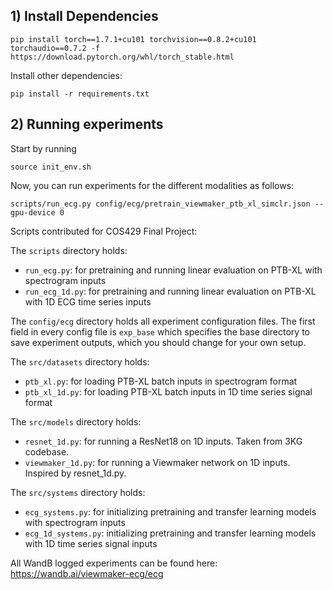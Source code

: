 ## 1) Install Dependencies

```console
pip install torch==1.7.1+cu101 torchvision==0.8.2+cu101 torchaudio==0.7.2 -f https://download.pytorch.org/whl/torch_stable.html
```

Install other dependencies:
```console
pip install -r requirements.txt
```

## 2) Running experiments

Start by running
```console
source init_env.sh
```

Now, you can run experiments for the different modalities as follows:

```console
scripts/run_ecg.py config/ecg/pretrain_viewmaker_ptb_xl_simclr.json --gpu-device 0
```

Scripts contributed for COS429 Final Project:

The `scripts` directory holds:
- `run_ecg.py`: for pretraining and running linear evaluation on PTB-XL with spectrogram inputs
- `run_ecg_1d.py`: for pretraining and running linear evaluation on PTB-XL with 1D ECG time series inputs

The `config/ecg` directory holds all experiment configuration files. The first field in every config file is `exp_base` which specifies the base directory to save experiment outputs, which you should change for your own setup.

The `src/datasets` directory holds:
- `ptb_xl.py`: for loading PTB-XL batch inputs in spectrogram format
- `ptb_xl_1d.py`: for loading PTB-XL batch inputs in 1D time series signal format

The `src/models` directory holds:
- `resnet_1d.py`: for running a ResNet18 on 1D inputs. Taken from 3KG codebase.
- `viewmaker_1d.py`: for running a Viewmaker network on 1D inputs. Inspired by resnet_1d.py.

The `src/systems` directory holds:
- `ecg_systems.py`: for initializing pretraining and transfer learning models with spectrogram inputs
- `ecg_1d_systems.py`: initializing pretraining and transfer learning models with 1D time series signal inputs

All WandB logged experiments can be found here: https://wandb.ai/viewmaker-ecg/ecg
